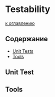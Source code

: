 # Testability

[к оглавлению](./README.md)

## Содержание

- [Unit Tests](./Testability.md#unit-test)
- [Tools](./Testability.md#tools)


## <a id="unit-test"></a> Unit Test

## <a id="tools"></a> Tools
